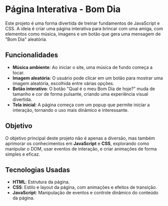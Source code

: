 # Página Interativa - Bom Dia

Este projeto é uma forma divertida de treinar fundamentos de JavaScript e CSS. A ideia é criar uma página interativa para brincar com uma amiga, com elementos como música, imagens e um botão que gera uma mensagem de "Bom Dia" aleatória.

## Funcionalidades

- **Música ambiente**: Ao iniciar o site, uma música de fundo começa a tocar.
- **Imagem aleatória**: O usuário pode clicar em um botão para mostrar uma imagem aleatória, escolhida entre várias opções.
- **Botão interativo**: O botão "Qual é o meu Bom Dia de hoje?" muda de tamanho e cor de forma pulsante, criando uma experiência visual divertida.
- **Tela inicial**: A página começa com um popup que permite iniciar a interação, tornando o uso mais dinâmico e interessante.

## Objetivo

O objetivo principal deste projeto não é apenas a diversão, mas também aprimorar os conhecimentos em **JavaScript** e **CSS**, explorando como manipular o DOM, usar eventos de interação, e criar animações de forma simples e eficaz.

## Tecnologias Usadas

- **HTML**: Estrutura da página.
- **CSS**: Estilo e layout da página, com animações e efeitos de transição.
- **JavaScript**: Manipulação de eventos e controle dinâmico do conteúdo da página.
